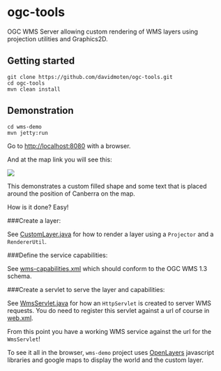 ogc-tools
=============

OGC WMS Server allowing custom rendering of WMS layers using projection utilities and Graphics2D.

Getting started
-------------------

```
git clone https://github.com/davidmoten/ogc-tools.git
cd ogc-tools
mvn clean install
```


Demonstration
-----------------
```
cd wms-demo
mvn jetty:run
```

Go to [http://localhost:8080](http://localhost:8080) with a browser.

And at the map link you will see this:

<img src="https://raw.githubusercontent.com/davidmoten/ogc-tools/master/src/docs/demo.png"/>

This demonstrates a custom filled shape and some text that is placed around the position of Canberra on the map.

How is it done? Easy!

###Create a layer:

See [CustomLayer.java](https://github.com/davidmoten/ogc-tools/blob/master/wms-demo/src/main/java/com/github/davidmoten/geo/wms/demo/CustomLayer.java) for how to render a layer using a ```Projector``` and a ```RendererUtil```.

###Define the service capabilities:

See [wms-capabilities.xml](https://github.com/davidmoten/ogc-tools/blob/master/wms-demo%2Fsrc%2Fmain%2Fresources%2Fwms-capabilities.xml) which should conform to the OGC WMS 1.3 schema.

###Create a servlet to serve the layer and capabilities:

See [WmsServlet.java](https://github.com/davidmoten/ogc-tools/blob/master/wms-demo%2Fsrc%2Fmain%2Fjava%2Fcom%2Fgithub%2Fdavidmoten%2Fgeo%2Fwms%2Fdemo%2FWmsServlet.java) for how an ```HttpServlet``` is created to server WMS requests. You do need to register this servlet against a url of course in [web.xml](https://github.com/davidmoten/ogc-tools/blob/master/wms-demo/src/main/webapp/WEB-INF/web.xml).

From this point you have a working WMS service against the url for the ```WmsServlet```!

To see it all in the browser, ```wms-demo``` project uses [OpenLayers](http://openlayers.org/) javascript libraries and google maps to display the world and the custom layer.



